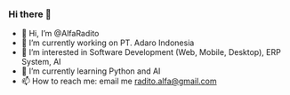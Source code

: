 ### Hi there 👋

<!--
**alfaradito/alfaradito** is a ✨ _special_ ✨ repository because its `README.md` (this file) appears on your GitHub profile.

Here are some ideas to get you started:

- 🔭 I’m currently working on ...
- 🌱 I’m currently learning ...
- 👯 I’m looking to collaborate on ...
- 🤔 I’m looking for help with ...
- 💬 Ask me about ...
- 📫 How to reach me: ...
- 😄 Pronouns: ...
- ⚡ Fun fact: ...
-->

- 👋 Hi, I’m @AlfaRadito
- 🔭 I’m currently working on PT. Adaro Indonesia
- 👀 I’m interested in Software Development (Web, Mobile, Desktop), ERP System, AI
- 🌱 I’m currently learning Python and AI
- 📫 How to reach me: email me radito.alfa@gmail.com

